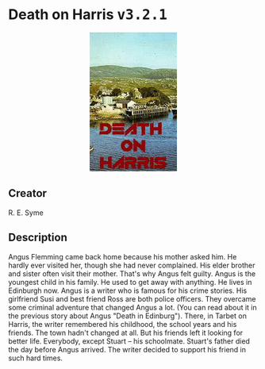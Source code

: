 
# Death on Harris <kbd>v3.2.1</kbd>

<center>
  <img src="./cover-1024.jpg"/>
</center>

## Creator
R. E. Syme

## Description
<p>Angus Flemming came back home because his mother asked him. He hardly ever visited her, though she had never complained. His elder brother and sister often visit their mother. That's why Angus felt guilty. Angus is the youngest child in his family. He used to get away with anything. He lives in Edinburgh now. Angus is a writer who is famous for his crime stories. His girlfriend Susi and best friend Ross are both police officers. They overcame some criminal adventure that changed Angus a lot. (You can read about it in the previous story about Angus "Death in Edinburg"). There, in Tarbet on Harris, the writer remembered his childhood, the school years and his friends. The town hadn't changed at all. But his friends left it looking for better life. Everybody, except Stuart – his schoolmate. Stuart's father died the day before Angus arrived. The writer decided to support his friend in such hard times. </p>
